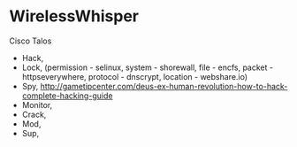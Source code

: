 # WirelessWhisper

Cisco Talos

* Hack, 
* Lock, (permission - selinux, system - shorewall, file - encfs, packet - httpseverywhere, protocol - dnscrypt, location - webshare.io)  
* Spy, http://gametipcenter.com/deus-ex-human-revolution-how-to-hack-complete-hacking-guide
* Monitor, 
* Crack, 
* Mod, 
* Sup, 
